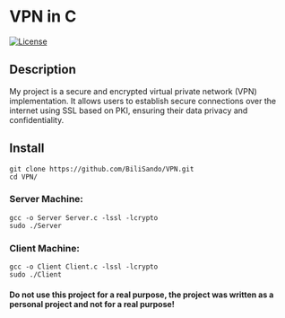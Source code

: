 # VPN in C

[![License](https://img.shields.io/badge/License-MIT-blue.svg)](LICENSE)

## Description
My project is a secure and encrypted virtual private network (VPN) implementation. It allows users to establish secure connections over the internet using SSL based on PKI, ensuring their data privacy and confidentiality.

## Install
```
git clone https://github.com/BiliSando/VPN.git
cd VPN/
```
### Server Machine:
```
gcc -o Server Server.c -lssl -lcrypto
sudo ./Server

```
### Client Machine:
```
gcc -o Client Client.c -lssl -lcrypto
sudo ./Client

```

#### Do not use this project for a real purpose, the project was written as a personal project and not for a real purpose!
